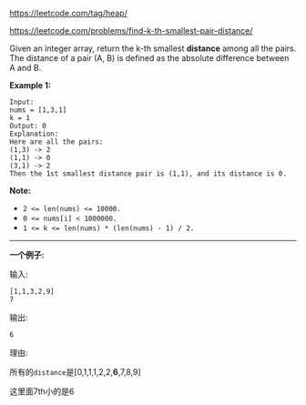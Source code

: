 https://leetcode.com/tag/heap/

https://leetcode.com/problems/find-k-th-smallest-pair-distance/


Given an integer array, return the k-th smallest **distance** among all the pairs. The distance of a pair (A, B) is defined as the absolute difference between A and B.

**Example 1:**

    Input:
    nums = [1,3,1]
    k = 1
    Output: 0 
    Explanation:
    Here are all the pairs:
    (1,3) -> 2
    (1,1) -> 0
    (3,1) -> 2
    Then the 1st smallest distance pair is (1,1), and its distance is 0.
**Note:**

* `2 <= len(nums) <= 10000.`
* `0 <= nums[i] < 1000000.`
* `1 <= k <= len(nums) * (len(nums) - 1) / 2.`

***
**一个例子:**

输入:

    [1,1,3,2,9]
    7
输出:

    6
理由:
    
 所有的`distance`是[0,1,1,1,2,2,**6**,7,8,9]
 
 这里面7th小的是6